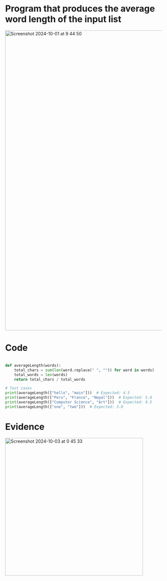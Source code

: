 # Program that produces the average word length of the input list

<img width="965" alt="Screenshot 2024-10-01 at 9 44 50" src="https://github.com/user-attachments/assets/fc01baaf-d05d-4c31-b5f6-11d9375aebcb">


# Code
```.py

def averageLength(words):
    total_chars = sum(len(word.replace(" ", "")) for word in words)
    total_words = len(words)
    return total_chars / total_words

# Test cases
print(averageLength(["hello", "main"]))  # Expected: 4.5
print(averageLength(["Peru", "France", "Nepal"]))  # Expected: 5.0
print(averageLength(["Computer Science", "Art"]))  # Expected: 9.5
print(averageLength(["one", "two"]))  # Expected: 3.0

```

# Evidence
<img width="443" alt="Screenshot 2024-10-03 at 0 45 33" src="https://github.com/user-attachments/assets/9d4f11c9-fde5-4c59-9a59-a61d4595e53c">
